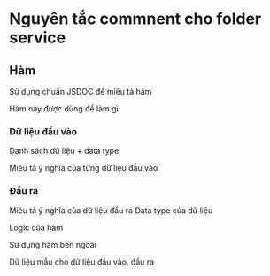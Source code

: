 # Nguyên tắc commnent cho folder service

## Hàm
Sử dụng chuẩn JSDOC để miêu tả hàm

Hàm này được dùng để làm gì

### Dữ liệu đầu vào
Danh sách dữ liệu + data type

Miêu tả ý nghĩa của từng dữ liệu đầu vào

### Đầu ra
Miêu tả ý nghĩa của dữ liệu đầu ra
Data type của dữ liệu

Logic của hàm

Sử dụng hàm bên ngoài

Dữ liệu mẫu cho dữ liệu đầu vào, đầu ra
